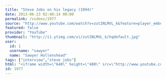 ```yaml
---
title: "Steve Jobs on his legacy (1994)"
date: 2013-06-23 02:40:14 00:00
permalink: /videos/1977
source: "http://www.youtube.com/watch?v=zut2NLMVL_k&feature=player_embedded"
featured: false
provider: "YouTube"
thumbnail: "http://i1.ytimg.com/vi/zut2NLMVL_k/hqdefault.jpg"
user:
  id: 1
  username: "sawyer"
  name: "Sawyer Hollenshead"
tags: ["interview","steve jobs"]
html: "<iframe width=\"640\" height=\"480\" src=\"http://www.youtube.com/embed/zut2NLMVL_k?wmode=transparent&feature=oembed\" frameborder=\"0\" allowfullscreen></iframe>"
id: 1977
---
```


